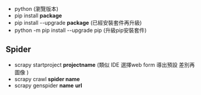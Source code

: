 - python (瀏覽版本)
- pip install **package**
- pip install --upgrade **package** (已經安裝套件再升級)
- python -m pip install --upgrade pip (升級pip安裝套件)

## Spider
- scrapy startproject **projectname** (類似 IDE 選擇web form 導出預設 差別再圖像 )
- scrapy crawl **spider name**
- scrapy genspider **name** **url**